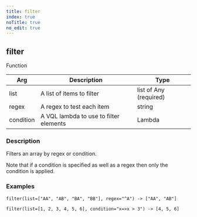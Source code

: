 ```yaml
---
title: filter
index: true
noTitle: true
no_edit: true
---
```




<div class="vql_item"></div>


## filter
<span class='vql_type pull-right page-header'>Function</span>



<div class="vqlargs"></div>

Arg | Description | Type
----|-------------|-----
list|A list of items to filter|list of Any (required)
regex|A regex to test each item|string
condition|A VQL lambda to use to filter elements|Lambda

### Description

Filters an array by regex or condition.

Note that if a condition is specified as well as a regex then only
the condition is applied.

### Examples
```vql
filter(list=["AA", "AB", "BA", "BB"], regex="^A") -> ["AA", "AB"]

filter(list=[1, 2, 3, 4, 5, 6], condition="x=>x > 3") -> [4, 5, 6]
```


